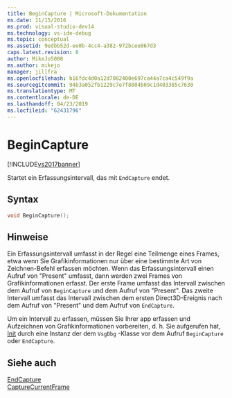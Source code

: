 ```yaml
---
title: BeginCapture | Microsoft-Dokumentation
ms.date: 11/15/2016
ms.prod: visual-studio-dev14
ms.technology: vs-ide-debug
ms.topic: conceptual
ms.assetid: 9edbb52d-ee0b-4cc4-a382-972bcee067d3
caps.latest.revision: 8
author: MikeJo5000
ms.author: mikejo
manager: jillfra
ms.openlocfilehash: b16fdc4d0a12d7082400e697ca44a7ca4c549f9a
ms.sourcegitcommit: 94b3a052fb1229c7e7f8804b09c1d403385c7630
ms.translationtype: MT
ms.contentlocale: de-DE
ms.lasthandoff: 04/23/2019
ms.locfileid: "62431796"
---
```

# <a name="begincapture"></a>BeginCapture
[!INCLUDE[vs2017banner](../includes/vs2017banner.md)]

Startet ein Erfassungsintervall, das mit `EndCapture` endet.  
  
## <a name="syntax"></a>Syntax  
  
```cpp  
void BeginCapture();  
```  
  
## <a name="remarks"></a>Hinweise  
 Ein Erfassungsintervall umfasst in der Regel eine Teilmenge eines Frames, etwa wenn Sie Grafikinformationen nur über eine bestimmte Art von Zeichnen-Befehl erfassen möchten. Wenn das Erfassungsintervall einen Aufruf von "Present" umfasst, dann werden zwei Frames von Grafikinformationen erfasst. Der erste Frame umfasst das Intervall zwischen dem Aufruf von `BeginCapture` und dem Aufruf von "Present". Das zweite Intervall umfasst das Intervall zwischen dem ersten Direct3D-Ereignis nach dem Aufruf von "Present" und dem Aufruf von `EndCapture`.  
  
 Um ein Intervall zu erfassen, müssen Sie Ihrer app erfassen und Aufzeichnen von Grafikinformationen vorbereiten, d. h. Sie aufgerufen hat, [Init](../debugger/init.md) durch eine Instanz der dem `VsgDbg` -Klasse vor dem Aufruf `BeginCapture` oder `EndCapture`.  
  
## <a name="see-also"></a>Siehe auch  
 [EndCapture](../debugger/endcapture.md)   
 [CaptureCurrentFrame](../debugger/capturecurrentframe.md)
